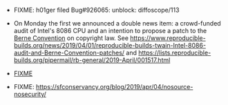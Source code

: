 

* FIXME: h01ger filed Bug#926065: unblock: diffoscope/113

* On Monday the first we announced a double news item: a crowd-funded audit of Intel's 8086 CPU and an intention to propose a patch to the [Berne Convention](https://en.wikipedia.org/wiki/Berne_Convention) on copyright law. See https://www.reproducible-builds.org/news/2019/04/01/reproducible-builds-twain-Intel-8086-audit-and-Berne-Convention-patches/ and https://lists.reproducible-builds.org/pipermail/rb-general/2019-April/001517.html


* [FIXME](#926242)

* FIXME: https://sfconservancy.org/blog/2019/apr/04/nosource-nosecurity/
